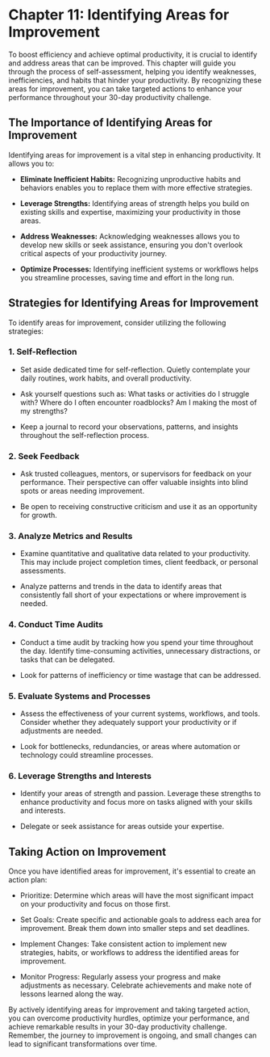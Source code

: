 Chapter 11: Identifying Areas for Improvement
=============================================

To boost efficiency and achieve optimal productivity, it is crucial to identify and address areas that can be improved. This chapter will guide you through the process of self-assessment, helping you identify weaknesses, inefficiencies, and habits that hinder your productivity. By recognizing these areas for improvement, you can take targeted actions to enhance your performance throughout your 30-day productivity challenge.

The Importance of Identifying Areas for Improvement
---------------------------------------------------

Identifying areas for improvement is a vital step in enhancing productivity. It allows you to:

* **Eliminate Inefficient Habits:** Recognizing unproductive habits and behaviors enables you to replace them with more effective strategies.

* **Leverage Strengths:** Identifying areas of strength helps you build on existing skills and expertise, maximizing your productivity in those areas.

* **Address Weaknesses:** Acknowledging weaknesses allows you to develop new skills or seek assistance, ensuring you don't overlook critical aspects of your productivity journey.

* **Optimize Processes:** Identifying inefficient systems or workflows helps you streamline processes, saving time and effort in the long run.

Strategies for Identifying Areas for Improvement
------------------------------------------------

To identify areas for improvement, consider utilizing the following strategies:

### 1. **Self-Reflection**

* Set aside dedicated time for self-reflection. Quietly contemplate your daily routines, work habits, and overall productivity.

* Ask yourself questions such as: What tasks or activities do I struggle with? Where do I often encounter roadblocks? Am I making the most of my strengths?

* Keep a journal to record your observations, patterns, and insights throughout the self-reflection process.

### 2. **Seek Feedback**

* Ask trusted colleagues, mentors, or supervisors for feedback on your performance. Their perspective can offer valuable insights into blind spots or areas needing improvement.

* Be open to receiving constructive criticism and use it as an opportunity for growth.

### 3. **Analyze Metrics and Results**

* Examine quantitative and qualitative data related to your productivity. This may include project completion times, client feedback, or personal assessments.

* Analyze patterns and trends in the data to identify areas that consistently fall short of your expectations or where improvement is needed.

### 4. **Conduct Time Audits**

* Conduct a time audit by tracking how you spend your time throughout the day. Identify time-consuming activities, unnecessary distractions, or tasks that can be delegated.

* Look for patterns of inefficiency or time wastage that can be addressed.

### 5. **Evaluate Systems and Processes**

* Assess the effectiveness of your current systems, workflows, and tools. Consider whether they adequately support your productivity or if adjustments are needed.

* Look for bottlenecks, redundancies, or areas where automation or technology could streamline processes.

### 6. **Leverage Strengths and Interests**

* Identify your areas of strength and passion. Leverage these strengths to enhance productivity and focus more on tasks aligned with your skills and interests.

* Delegate or seek assistance for areas outside your expertise.

Taking Action on Improvement
----------------------------

Once you have identified areas for improvement, it's essential to create an action plan:

* Prioritize: Determine which areas will have the most significant impact on your productivity and focus on those first.

* Set Goals: Create specific and actionable goals to address each area for improvement. Break them down into smaller steps and set deadlines.

* Implement Changes: Take consistent action to implement new strategies, habits, or workflows to address the identified areas for improvement.

* Monitor Progress: Regularly assess your progress and make adjustments as necessary. Celebrate achievements and make note of lessons learned along the way.

By actively identifying areas for improvement and taking targeted action, you can overcome productivity hurdles, optimize your performance, and achieve remarkable results in your 30-day productivity challenge. Remember, the journey to improvement is ongoing, and small changes can lead to significant transformations over time.
